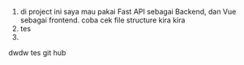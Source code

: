 1. di project ini saya mau pakai Fast API sebagai Backend, dan Vue sebagai frontend. coba cek file structure kira kira 
2. tes
3. 

dwdw
tes git hub